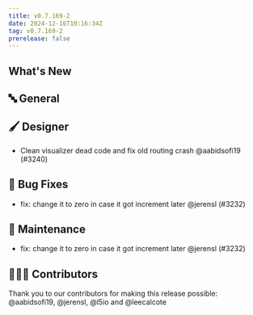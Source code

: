 ```yaml
---
title: v0.7.169-2
date: 2024-12-16T10:16:34Z
tag: v0.7.169-2
prerelease: false
---
```


## What's New
## 🔤 General
## 🖌️ Designer

- Clean visualizer dead code and fix old routing crash @aabidsofi19 (#3240)

## 🐛 Bug Fixes

- fix: change it to zero in case it got increment later @jerensl (#3232)

## 🧰 Maintenance

- fix: change it to zero in case it got increment later @jerensl (#3232)

## 👨🏽‍💻 Contributors

Thank you to our contributors for making this release possible:
@aabidsofi19, @jerensl, @l5io and @leecalcote
